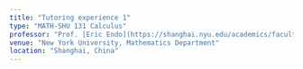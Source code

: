 ```yaml
---
title: "Tutoring experience 1"
type: "MATH-SHU 131 Calculus"
professor: "Prof. [Eric Endo](https://shanghai.nyu.edu/academics/faculty/directory/eric-endo)"
venue: "New York University, Mathematics Department"
location: "Shanghai, China"
---
```

